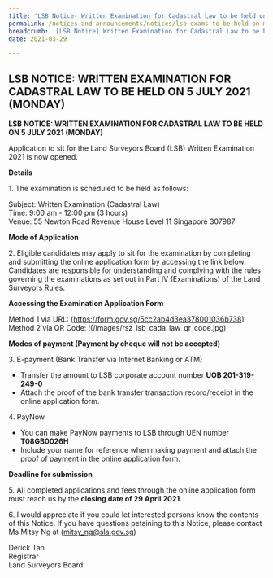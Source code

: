```yaml
---
title: 'LSB Notice- Written Examination for Cadastral Law to be held on 5 July 2021 (Monday)'
permalink: /notices-and-announcements/notices/lsb-exams-to-be-held-on-monday-5-july-2021-cadastral-law/
breadcrumb: '[LSB Notice] Written Examination for Cadastral Law to be held on 5 July 2021 (Monday)'
date: 2021-03-29

---
```



## LSB NOTICE: WRITTEN EXAMINATION FOR CADASTRAL LAW TO BE HELD ON 5 JULY 2021 (MONDAY)

**LSB NOTICE: WRITTEN EXAMINATION FOR CADASTRAL LAW TO BE HELD ON 5 JULY 2021 (MONDAY)**

Application to sit for the Land Surveyors Board (LSB) Written Examination 2021 is now opened. 

**Details**

1\. The examination is scheduled to be held as follows:<br>

Subject: Written Examination (Cadastral Law)<br>
Time: 9:00 am - 12:00 pm (3 hours)<br>
Venue: 55 Newton Road
Revenue House Level 11
Singapore 307987

**Mode of Application**

2\. Eligible candidates may apply to sit for the examination by completing and submitting the online application form by accessing the link below. Candidates are responsible for understanding and complying with the rules governing the examinations as set out in Part IV (Examinations) of the Land Surveyors Rules.

**Accessing the Examination Application Form**

Method 1 via URL: (<https://form.gov.sg/5cc2ab4d3ea378001036b738>)<br>
Method 2 via QR Code: 
!(/images/rsz_lsb_cada_law_qr_code.jpg)
    
 
 
**Modes of payment (Payment by cheque will not be accepted)**

3\. E-payment (Bank Transfer via Internet Banking or ATM)
- Transfer the amount to LSB corporate account number **UOB 201-319-249-0**
- Attach the proof of the bank transfer transaction record/receipt in the online application form.

4\. PayNow
- You can make PayNow payments to LSB through UEN number **T08GB0026H**
- Include your name for reference when making payment and attach the proof of payment in the online application form.

**Deadline for submission**

5\. All completed applications and fees through the online application form must reach us by the **closing date of 29 April 2021**.

6\. I would appreciate if you could let interested persons know the contents of this Notice. If you have questions petaining to this Notice, please contact Ms Mitsy Ng at (<mitsy_ng@sla.gov.sg>)






 Derick Tan<br>Registrar<br>Land Surveyors Board  
